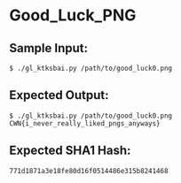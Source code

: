 # Good_Luck_PNG

## Sample Input:

```
$ ./gl_ktksbai.py /path/to/good_luck0.png
```
## Expected Output:

```
$ ./gl_ktksbai.py /path/to/good_luck0.png
CWN{i_never_really_liked_pngs_anyways}
```
## Expected SHA1 Hash:

```
771d1871a3e18fe80d16f0514486e315b8241468
```
